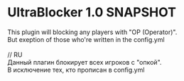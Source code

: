 # UltraBlocker 1.0 SNAPSHOT
This plugin will blocking any players with "OP (Operator)".<br>
But exeption of those who're written in the config.yml
<br><br>
// RU<br>
Данный плагин блокирует всех игроков с "опкой".<br>
В исключение тех, кто прописан в config.yml
